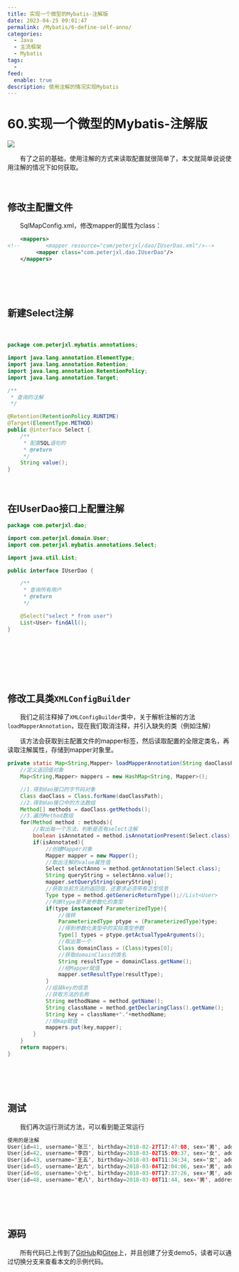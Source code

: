 ```yaml
---
title: 实现一个微型的Mybatis-注解版
date: 2023-04-25 09:01:47
permalink: /Mybatis/6-define-self-anno/
categories:
  - Java
  - 主流框架
  - Mybatis
tags:
  - 
feed:
  enable: true
description: 使用注解的情况实现Mybatis
---
```

# 60.实现一个微型的Mybatis-注解版

![](https://image.peterjxl.com/blog/png)

　　有了之前的基础，使用注解的方式来读取配置就很简单了，本文就简单说说使用注解的情况下如何获取。
<!-- more -->
　　‍

## 修改主配置文件

　　SqlMapConfig.xml，修改mapper的属性为class：

```xml
    <mappers>
<!--        <mapper resource="com/peterjxl/dao/IUserDao.xml"/>-->
         <mapper class="com.peterjxl.dao.IUserDao"/>
    </mappers>
```

　　‍

　　‍

## 新建Select注解

　　‍

```java
package com.peterjxl.mybatis.annotations;

import java.lang.annotation.ElementType;
import java.lang.annotation.Retention;
import java.lang.annotation.RetentionPolicy;
import java.lang.annotation.Target;

/**
 * 查询的注解
 */

@Retention(RetentionPolicy.RUNTIME)
@Target(ElementType.METHOD)
public @interface Select {
    /**
     * 配置SQL语句的
     * @return
     */
    String value();
}

```

　　‍

## 在IUserDao接口上配置注解

```java
package com.peterjxl.dao;

import com.peterjxl.domain.User;
import com.peterjxl.mybatis.annotations.Select;

import java.util.List;

public interface IUserDao {

    /**
     * 查询所有用户
     * @return
     */

    @Select("select * from user")
    List<User> findAll();
}

```

　　‍

　　‍

　　‍

## 修改工具类`XMLConfigBuilder`

　　我们之前注释掉了`XMLConfigBuilder`类中，关于解析注解的方法`loadMapperAnnotation`，现在我们取消注释，并引入缺失的类（例如注解）

　　该方法会获取到主配置文件的mapper标签，然后读取配置的全限定类名，再读取注解属性，存储到mapper对象里。

```java
private static Map<String,Mapper> loadMapperAnnotation(String daoClassPath)throws Exception{
    //定义返回值对象
    Map<String,Mapper> mappers = new HashMap<String, Mapper>();

    //1.得到dao接口的字节码对象
    Class daoClass = Class.forName(daoClassPath);
    //2.得到dao接口中的方法数组
    Method[] methods = daoClass.getMethods();
    //3.遍历Method数组
    for(Method method : methods){
        //取出每一个方法，判断是否有select注解
        boolean isAnnotated = method.isAnnotationPresent(Select.class);
        if(isAnnotated){
            //创建Mapper对象
            Mapper mapper = new Mapper();
            //取出注解的value属性值
            Select selectAnno = method.getAnnotation(Select.class);
            String queryString = selectAnno.value();
            mapper.setQueryString(queryString);
            //获取当前方法的返回值，还要求必须带有泛型信息
            Type type = method.getGenericReturnType();//List<User>
            //判断type是不是参数化的类型
            if(type instanceof ParameterizedType){
                //强转
                ParameterizedType ptype = (ParameterizedType)type;
                //得到参数化类型中的实际类型参数
                Type[] types = ptype.getActualTypeArguments();
                //取出第一个
                Class domainClass = (Class)types[0];
                //获取domainClass的类名
                String resultType = domainClass.getName();
                //给Mapper赋值
                mapper.setResultType(resultType);
            }
            //组装key的信息
            //获取方法的名称
            String methodName = method.getName();
            String className = method.getDeclaringClass().getName();
            String key = className+"."+methodName;
            //给map赋值
            mappers.put(key,mapper);
        }
    }
    return mappers;
}
```

　　‍

　　‍

## 测试

　　我们再次运行测试方法，可以看到能正常运行

```java
使用的是注解
User{id=41, username='张三', birthday=2018-02-27T17:47:08, sex='男', address='北京'}
User{id=42, username='李四', birthday=2018-03-02T15:09:37, sex='女', address='北京'}
User{id=43, username='王五', birthday=2018-03-04T11:34:34, sex='女', address='北京'}
User{id=45, username='赵六', birthday=2018-03-04T12:04:06, sex='男', address='北京'}
User{id=46, username='小七', birthday=2018-03-07T17:37:26, sex='男', address='北京'}
User{id=48, username='老八', birthday=2018-03-08T11:44, sex='男', address='北京'}
```

　　‍

　　‍

## 源码

　　所有代码已上传到了[GitHub](https://github.com/Peter-JXL/LearnMybatis)和[Gitee](https://gitee.com/peterjxl/LearnMybatis)上，并且创建了分支demo5，读者可以通过切换分支来查看本文的示例代码。

　　‍

